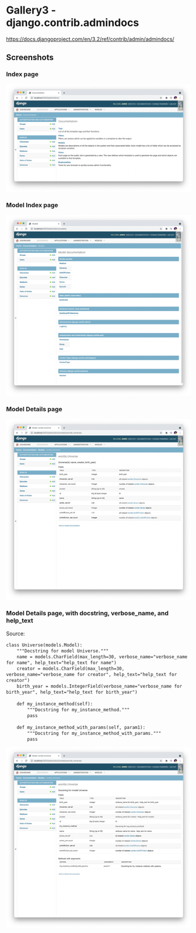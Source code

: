 # Gallery3 - django.contrib.admindocs

https://docs.djangoproject.com/en/3.2/ref/contrib/admin/admindocs/

## Screenshots

### Index page

![](gallery3/1.png?raw=true)

### Model Index page

![](gallery3/2.png?raw=true)

### Model Details page

![](gallery3/3.png?raw=true)

### Model Details page, with docstring, verbose_name, and help_text

Source:

    class Universe(models.Model):
        """Docstring for model Universe."""
        name = models.CharField(max_length=30, verbose_name="verbose_name for name", help_text="help_text for name")
        creator = models.CharField(max_length=30, verbose_name="verbose_name for creator", help_text="help_text for creator")
        birth_year = models.IntegerField(verbose_name="verbose_name for birth_year", help_text="help_text for birth_year")

        def my_instance_method(self):
            """Docstring for my_instance_method."""
            pass

        def my_instance_method_with_params(self, param1):
            """Docstring for my_instance_method_with_params."""
            pass

![](gallery3/4.png?raw=true)


